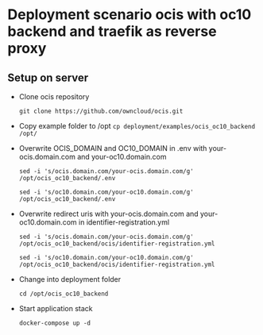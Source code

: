 # Deployment scenario ocis with oc10 backend and traefik as reverse proxy

## Setup on server

- Clone ocis repository

  `git clone https://github.com/owncloud/ocis.git`

- Copy example folder to /opt
  `cp deployment/examples/ocis_oc10_backend /opt/`

- Overwrite OCIS_DOMAIN and OC10_DOMAIN in .env with your-ocis.domain.com and your-oc10.domain.com

  `sed -i 's/ocis.domain.com/your-ocis.domain.com/g' /opt/ocis_oc10_backend/.env`

  `sed -i 's/oc10.domain.com/your-oc10.domain.com/g' /opt/ocis_oc10_backend/.env`

- Overwrite redirect uris with your-ocis.domain.com and your-oc10.domain.com in identifier-registration.yml

  `sed -i 's/ocis.domain.com/your-ocis.domain.com/g' /opt/ocis_oc10_backend/ocis/identifier-registration.yml`

  `sed -i 's/oc10.domain.com/your-oc10.domain.com/g' /opt/ocis_oc10_backend/ocis/identifier-registration.yml`

- Change into deployment folder

  `cd /opt/ocis_oc10_backend`

- Start application stack

  `docker-compose up -d`
